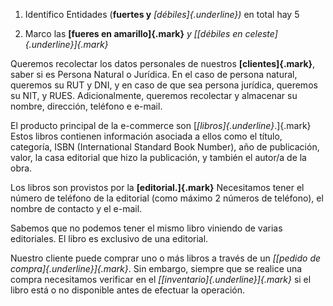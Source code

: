 1)  Identifico Entidades (**fuertes y** *[débiles]{.underline})* en
    total hay 5

2)  Marco las **[fueres en amarillo]{.mark}** *y [[débiles en
    celeste]{.underline}]{.mark}*

Queremos recolectar los datos personales de nuestros
**[clientes]{.mark}**, saber si es Persona Natural o Jurídica. En el
caso de persona natural, queremos su RUT y DNI, y en caso de que sea
persona jurídica, queremos su NIT, y RUES. Adicionalmente, queremos
recolectar y almacenar su nombre, dirección, teléfono e e-mail.

El producto principal de la e-commerce son
[*[libros]{.underline}*.]{.mark} Estos libros contienen información
asociada a ellos como el título, categoría, ISBN (International Standard
Book Number), año de publicación, valor, la casa editorial que hizo la
publicación, y también el autor/a de la obra.

Los libros son provistos por la **[editorial.]{.mark}** Necesitamos
tener el número de teléfono de la editorial (como máximo 2 números de
teléfono), el nombre de contacto y el e-mail.

Sabemos que no podemos tener el mismo libro viniendo de varias
editoriales. El libro es exclusivo de una editorial.

Nuestro cliente puede comprar uno o más libros a través de un *[[pedido
de compra]{.underline}]{.mark}*. Sin embargo, siempre que se realice una
compra necesitamos verificar en el *[[inventario]{.underline}]{.mark}*
si el libro está o no disponible antes de efectuar la operación.

